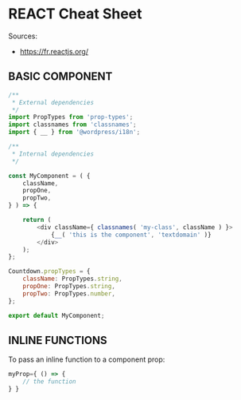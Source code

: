 # REACT Cheat Sheet

Sources:
- https://fr.reactjs.org/

## BASIC COMPONENT

```javascript
/**
 * External dependencies
 */
import PropTypes from 'prop-types';
import classnames from 'classnames';
import { __ } from '@wordpress/i18n';

/**
 * Internal dependencies
 */

const MyComponent = ( {
	className,
	propOne,
	propTwo,
} ) => {

	return (
		<div className={ classnames( 'my-class', className ) }>
			{__( 'this is the component', 'textdomain' )}
		</div>
	);
};

Countdown.propTypes = {
	className: PropTypes.string,
	propOne: PropTypes.string,
	propTwo: PropTypes.number,
};

export default MyComponent;
```

## INLINE FUNCTIONS
To pass an inline function to a component prop:

```javascript
myProp={ () => {
    // the function
} }
```

